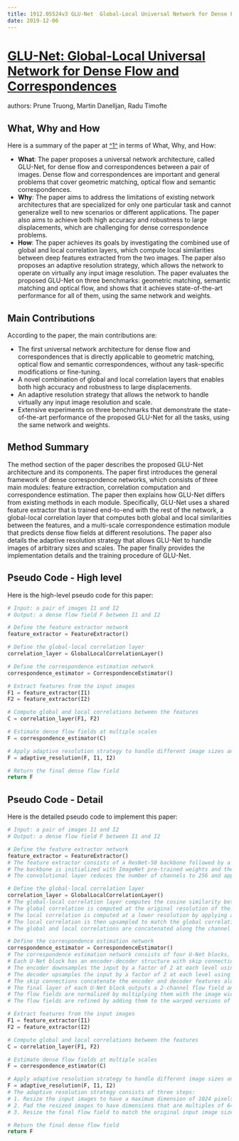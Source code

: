 ```yaml
---
title: 1912.05524v3 GLU-Net  Global-Local Universal Network for Dense Flow and Correspondences
date: 2019-12-06
---
```


# [GLU-Net: Global-Local Universal Network for Dense Flow and Correspondences](http://arxiv.org/abs/1912.05524v3)

authors: Prune Truong, Martin Danelljan, Radu Timofte


## What, Why and How

[1]: https://arxiv.org/abs/1912.05524v3 "[1912.05524v3] GLU-Net: Global-Local Universal Network for Dense Flow ..."
[2]: https://arxiv.org/pdf/1912.05524.pdf "ftruongp,martin.danelljan,radu.timofteg@ethz.ch Abstract arXiv:1912 ..."
[3]: http://export.arxiv.org/abs/2211.05524v3 "[2211.05524v3] The topological natures of the Gauss-Bonnet black hole ..."

Here is a summary of the paper at [^1^][1] in terms of What, Why, and How:

- **What**: The paper proposes a universal network architecture, called GLU-Net, for dense flow and correspondences between a pair of images. Dense flow and correspondences are important and general problems that cover geometric matching, optical flow and semantic correspondences.
- **Why**: The paper aims to address the limitations of existing network architectures that are specialized for only one particular task and cannot generalize well to new scenarios or different applications. The paper also aims to achieve both high accuracy and robustness to large displacements, which are challenging for dense correspondence problems.
- **How**: The paper achieves its goals by investigating the combined use of global and local correlation layers, which compute local similarities between deep features extracted from the two images. The paper also proposes an adaptive resolution strategy, which allows the network to operate on virtually any input image resolution. The paper evaluates the proposed GLU-Net on three benchmarks: geometric matching, semantic matching and optical flow, and shows that it achieves state-of-the-art performance for all of them, using the same network and weights.

## Main Contributions

According to the paper, the main contributions are:

- The first universal network architecture for dense flow and correspondences that is directly applicable to geometric matching, optical flow and semantic correspondences, without any task-specific modifications or fine-tuning.
- A novel combination of global and local correlation layers that enables both high accuracy and robustness to large displacements.
- An adaptive resolution strategy that allows the network to handle virtually any input image resolution and scale.
- Extensive experiments on three benchmarks that demonstrate the state-of-the-art performance of the proposed GLU-Net for all the tasks, using the same network and weights.

## Method Summary

The method section of the paper describes the proposed GLU-Net architecture and its components. The paper first introduces the general framework of dense correspondence networks, which consists of three main modules: feature extraction, correlation computation and correspondence estimation. The paper then explains how GLU-Net differs from existing methods in each module. Specifically, GLU-Net uses a shared feature extractor that is trained end-to-end with the rest of the network, a global-local correlation layer that computes both global and local similarities between the features, and a multi-scale correspondence estimation module that predicts dense flow fields at different resolutions. The paper also details the adaptive resolution strategy that allows GLU-Net to handle images of arbitrary sizes and scales. The paper finally provides the implementation details and the training procedure of GLU-Net.

## Pseudo Code - High level

Here is the high-level pseudo code for this paper:

```python
# Input: a pair of images I1 and I2
# Output: a dense flow field F between I1 and I2

# Define the feature extractor network
feature_extractor = FeatureExtractor()

# Define the global-local correlation layer
correlation_layer = GlobalLocalCorrelationLayer()

# Define the correspondence estimation network
correspondence_estimator = CorrespondenceEstimator()

# Extract features from the input images
F1 = feature_extractor(I1)
F2 = feature_extractor(I2)

# Compute global and local correlations between the features
C = correlation_layer(F1, F2)

# Estimate dense flow fields at multiple scales
F = correspondence_estimator(C)

# Apply adaptive resolution strategy to handle different image sizes and scales
F = adaptive_resolution(F, I1, I2)

# Return the final dense flow field
return F
```

## Pseudo Code - Detail

Here is the detailed pseudo code to implement this paper:

```python
# Input: a pair of images I1 and I2
# Output: a dense flow field F between I1 and I2

# Define the feature extractor network
feature_extractor = FeatureExtractor()
# The feature extractor consists of a ResNet-50 backbone followed by a convolutional layer
# The backbone is initialized with ImageNet pre-trained weights and the last two blocks are dilated
# The convolutional layer reduces the number of channels to 256 and applies ReLU activation

# Define the global-local correlation layer
correlation_layer = GlobalLocalCorrelationLayer()
# The global-local correlation layer computes the cosine similarity between every pair of feature vectors in F1 and F2
# The global correlation is computed at the original resolution of the features
# The local correlation is computed at a lower resolution by applying average pooling with a stride of 4
# The local correlation is then upsampled to match the global correlation resolution using bilinear interpolation
# The global and local correlations are concatenated along the channel dimension

# Define the correspondence estimation network
correspondence_estimator = CorrespondenceEstimator()
# The correspondence estimation network consists of four U-Net blocks, each predicting a dense flow field at a different scale
# Each U-Net block has an encoder-decoder structure with skip connections and convolutional layers
# The encoder downsamples the input by a factor of 2 at each level using strided convolutions
# The decoder upsamples the input by a factor of 2 at each level using transposed convolutions
# The skip connections concatenate the encoder and decoder features along the channel dimension
# The final layer of each U-Net block outputs a 2-channel flow field and applies a sigmoid activation
# The flow fields are normalized by multiplying them with the image width and height respectively
# The flow fields are refined by adding them to the warped versions of the previous scale flow fields using bilinear sampling

# Extract features from the input images
F1 = feature_extractor(I1)
F2 = feature_extractor(I2)

# Compute global and local correlations between the features
C = correlation_layer(F1, F2)

# Estimate dense flow fields at multiple scales
F = correspondence_estimator(C)

# Apply adaptive resolution strategy to handle different image sizes and scales
F = adaptive_resolution(F, I1, I2)
# The adaptive resolution strategy consists of three steps:
# 1. Resize the input images to have a maximum dimension of 1024 pixels while preserving the aspect ratio
# 2. Pad the resized images to have dimensions that are multiples of 64 pixels using zero-padding
# 3. Resize the final flow field to match the original input image size using bilinear interpolation

# Return the final dense flow field
return F
```